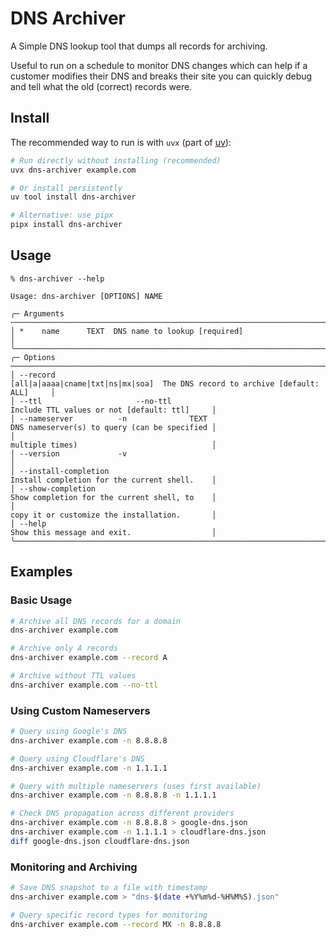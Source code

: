 # DNS Archiver

A Simple DNS lookup tool that dumps all records for archiving.

Useful to run on a schedule to monitor DNS changes which can help if a customer modifies their DNS and breaks their site you can quickly debug and tell what the old (correct) records were.

## Install

The recommended way to run is with `uvx` (part of [uv](https://docs.astral.sh/uv/)):

```bash
# Run directly without installing (recommended)
uvx dns-archiver example.com

# Or install persistently
uv tool install dns-archiver

# Alternative: use pipx
pipx install dns-archiver
```

## Usage

```
% dns-archiver --help

Usage: dns-archiver [OPTIONS] NAME

╭─ Arguments ──────────────────────────────────────────────────────────────────────────────────────────────────────────╮
│ *    name      TEXT  DNS name to lookup [required]                                                                   │
╰──────────────────────────────────────────────────────────────────────────────────────────────────────────────────────╯
╭─ Options ────────────────────────────────────────────────────────────────────────────────────────────────────────────╮
│ --record                              [all|a|aaaa|cname|txt|ns|mx|soa]  The DNS record to archive [default: ALL]     │
│ --ttl                     --no-ttl                                      Include TTL values or not [default: ttl]     │
│ --nameserver          -n              TEXT                              DNS nameserver(s) to query (can be specified │
│                                                                         multiple times)                              │
│ --version             -v                                                                                             │
│ --install-completion                                                    Install completion for the current shell.    │
│ --show-completion                                                       Show completion for the current shell, to    │
│                                                                         copy it or customize the installation.       │
│ --help                                                                  Show this message and exit.                  │
╰──────────────────────────────────────────────────────────────────────────────────────────────────────────────────────╯
```

## Examples

### Basic Usage

```bash
# Archive all DNS records for a domain
dns-archiver example.com

# Archive only A records
dns-archiver example.com --record A

# Archive without TTL values
dns-archiver example.com --no-ttl
```

### Using Custom Nameservers

```bash
# Query using Google's DNS
dns-archiver example.com -n 8.8.8.8

# Query using Cloudflare's DNS
dns-archiver example.com -n 1.1.1.1

# Query with multiple nameservers (uses first available)
dns-archiver example.com -n 8.8.8.8 -n 1.1.1.1

# Check DNS propagation across different providers
dns-archiver example.com -n 8.8.8.8 > google-dns.json
dns-archiver example.com -n 1.1.1.1 > cloudflare-dns.json
diff google-dns.json cloudflare-dns.json
```

### Monitoring and Archiving

```bash
# Save DNS snapshot to a file with timestamp
dns-archiver example.com > "dns-$(date +%Y%m%d-%H%M%S).json"

# Query specific record types for monitoring
dns-archiver example.com --record MX -n 8.8.8.8
```

